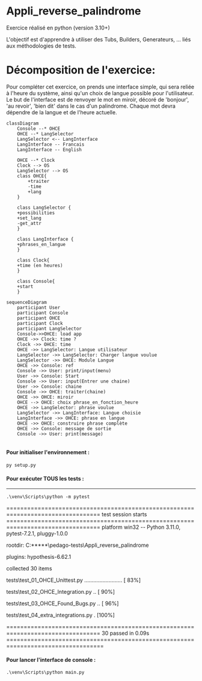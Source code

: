 # Appli_reverse_palindrome

Exercice réalisé en python (version 3.10+)

L'objectif est d'apprendre à utiliser des Tubs, Builders, Generateurs, ... liés aux méthodologies de tests.

# Décomposition de l'exercice:

Pour compléter cet exercice, on prends une interface simple, qui sera reliée à l'heure du système, ainsi qu'un choix de
langue possible pour l'utilisateur.
Le but de l'interface est de renvoyer le mot en miroir, décoré de 'bonjour', 'au revoir', 'bien dit' dans le cas d'un
palindrome.
Chaque mot devra dépendre de la langue et de l'heure actuelle.
```mermaid
classDiagram
    Console --* OHCE
    OHCE --* LangSelector
    LangSelector <-- LangInterface
    LangInterface -- Francais
    LangInterface -- English
    
    OHCE --* Clock
    Clock --> OS
    LangSelector --> OS
    class OHCE{
        +traiter
        -time
        +lang
    }
    
    class LangSelector {
    +possibilities
    +set_lang
    -get_attr
    }
    
    class LangInterface {
    +phrases_en_langue
    }
    
    class Clock{
    +time (en heures)
    }
    
    class Console{
    +start
    }
```

```mermaid
sequenceDiagram
    participant User
    participant Console
    participant OHCE
    participant Clock
    participant LangSelector
    Console->>OHCE: load app
    OHCE ->> Clock: time ?
    Clock ->> OHCE: time
    OHCE ->> LangSelector: Langue utilisateur
    LangSelector ->> LangSelector: Charger langue voulue
    LangSelector ->> OHCE: Module Langue
    OHCE ->> Console: ref
    Console ->> User: print/input(menu)
    User ->> Console: Start
    Console ->> User: input(Entrer une chaine)
    User ->> Console: chaine
    Console ->> OHCE: traiter(chaine)
    OHCE ->> OHCE: miroir
    OHCE --> OHCE: choix phrase_en_fonction_heure
    OHCE ->> LangSelector: phrase voulue
    LangSelector ->> LangInterface: Langue choisie
    LangInterface ->> OHCE: phrase en langue
    OHCE ->> OHCE: construire phrase complète
    OHCE ->> Console: message de sortie
    Console ->> User: print(message)
    
```

#### Pour initialiser l'environnement :

```shell
py setup.py
```

#### Pour exécuter TOUS les tests :

---

```shell
.\venv\Scripts\python -m pytest
```

================================================================================= test session
starts =================================================================================
platform win32 -- Python 3.11.0, pytest-7.2.1, pluggy-1.0.0

rootdir: C:\*****\pedago-tests\Appli_reverse_palindrome

plugins: hypothesis-6.62.1

collected 30 items

tests\test_01_OHCE_Unittest.py .........................                                                                                                                         [ 83%]

tests\test_02_OHCE_Integration.py ..                                                                                                                                             [ 90%]

tests\test_03_OHCE_Found_Bugs.py ..                                                                                                                                              [ 96%]

tests\test_04_extra_integrations.py .                                                                                                                                            [100%]

================================================================================= 30 passed in
0.09s ==================================================================================

#### Pour lancer l'interface de console :

```shell
.\venv\Scripts\python main.py
```
